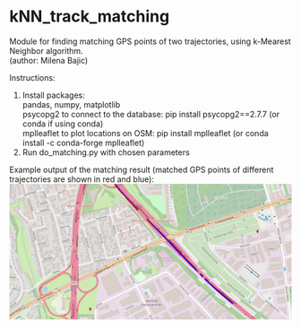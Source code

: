 
# kNN_track_matching
Module for finding matching GPS points of two trajectories, using k-Mearest Neighbor algorithm.  
(author: Milena Bajic) <br/>

Instructions:<br/>
1. Install packages: <br/>
   pandas, numpy, matplotlib <br/>
   psycopg2 to connect to the database: pip install psycopg2==2.7.7 (or conda if using conda) <br/>
   mplleaflet to plot locations on OSM:  pip install mplleaflet (or conda install -c conda-forge mplleaflet)<br/>
2. Run do_matching.py with chosen parameters

Example output of the matching result (matched GPS points of different trajectories are shown in red and blue):
![Example output with matched trajectories](example.png)

